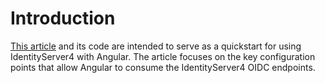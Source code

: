 # Introduction
[This article](http://www.arnitek.com/2019/01/22/identityserver4-angular-integration/) and its code are intended to serve as a quickstart for using IdentityServer4 with Angular. The article focuses on the key configuration points that allow Angular to consume the IdentityServer4 OIDC endpoints.
